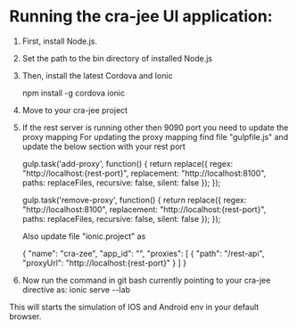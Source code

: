 # Running the cra-jee UI application: 

1. First, install Node.js. 
2. Set the path to the bin directory of installed Node.js
3. Then, install the latest Cordova and Ionic

	npm install -g cordova ionic
  
4. Move to your cra-jee project
5. If the rest server is running other then 9090 port you need to update the proxy mapping
   For updating the proxy mapping find file "gulpfile.js" and update the below section with your rest port
   
   gulp.task('add-proxy', function() {
	return replace({
                   regex: "http://localhost:{rest-port}",
                   replacement: "http://localhost:8100",
                   paths: replaceFiles,
                   recursive: false,
                   silent: false
                 });
	});

	gulp.task('remove-proxy', function() {
	  return replace({
					   regex: "http://localhost:8100",
					   replacement: "http://localhost:{rest-port}",
					   paths: replaceFiles,
					   recursive: false,
					   silent: false
					 });
	});

	
	Also update file "ionic.project" as
	
	{
	  "name": "cra-zee",
	  "app_id": "",
	   "proxies": [
		  {
			"path": "/rest-api",
			"proxyUrl": "http://localhost:{rest-port}"
		  }
		]
	}
	
6.  Now run the command in git bash currently pointing to your cra-jee directive as:
		ionic serve --lab
  
  This will starts the simulation of IOS and Android env in your default browser.
